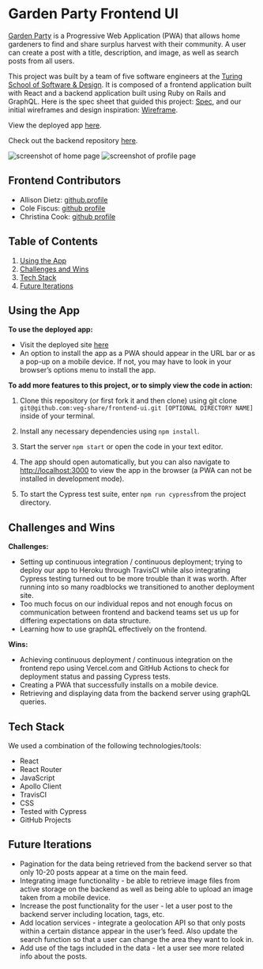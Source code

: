 # Garden Party Frontend UI

[Garden Party](https://gardenparty.vercel.app/) is a Progressive Web Application (PWA) that allows home gardeners to find and share surplus harvest with their community. A user can create a post with a title, description, and image, as well as search posts from all users.

This project was built by a team of five software engineers at the [Turing School of Software & Design](https://turing.edu/). It is composed of a frontend application built with React and a backend application built using Ruby on Rails and GraphQL. Here is the spec sheet that guided this project: [Spec](https://mod4.turing.edu/projects/capstone.html), and our initial wireframes and design inspiration: [Wireframe](https://miro.com/app/board/o9J_lLCjO7g=/).

View the deployed app [here](https://gardenparty.vercel.app/).

Check out the backend repository [here](https://github.com/veg-share/backend-api).

![screenshot of home page](https://user-images.githubusercontent.com/69813722/115750499-770fbd80-a355-11eb-846f-995d3b4f9245.png)
![screenshot of profile page](https://user-images.githubusercontent.com/69813722/115750701-b0482d80-a355-11eb-9417-d59144d50bae.png)

## Frontend Contributors

- Allison Dietz: [github.profile](https://github.com/dietza)
- Cole Fiscus: [github profile](https://github.com/colefiscus)
- Christina Cook: [github profile](https://github.com/christina-cook)

## Table of Contents
1. [Using the App](#using-the-app)
2. [Challenges and Wins](#challenges-and-wins)
3. [Tech Stack](#tech-stack)
4. [Future Iterations](#future-iterations)

## Using the App

**To use the deployed app:**
- Visit the deployed site [here](https://gardenparty.vercel.app/)
- An option to install the app as a PWA should appear in the URL bar or as a pop-up on a mobile device. If not, you may have to look in your browser’s options menu to install the app.

**To add more features to this project, or to simply view the code in action:**
1. Clone this repository (or first fork it and then clone) using git clone ```git@github.com:veg-share/frontend-ui.git [OPTIONAL DIRECTORY NAME]``` inside of your terminal.

2. Install any necessary dependencies using ```npm install```.

3. Start the server ```npm start``` or open the code in your text editor.

4. The app should open automatically, but you can also navigate to [http://localhost:3000](http://localhost:3000) to view the app in the browser (a PWA can not be installed in development mode).

5. To start the Cypress test suite, enter ```npm run cypress```from the project directory.

## Challenges and Wins 

**Challenges:**
- Setting up continuous integration / continuous deployment; trying to deploy our app to Heroku through TravisCI while also integrating Cypress testing turned out to be more trouble than it was worth. After running into so many roadblocks we transitioned to another deployment site.
- Too much focus on our individual repos and not enough focus on communication between frontend and backend teams set us up for differing expectations on data structure.
- Learning how to use graphQL effectively on the frontend.

**Wins:**
- Achieving continuous deployment / continuous integration on the frontend repo using Vercel.com and GitHub Actions to check for deployment status and passing Cypress tests.
- Creating a PWA that successfully installs on a mobile device.
- Retrieving and displaying data from the backend server using graphQL queries.

## Tech Stack 
We used a combination of the following technologies/tools:
* React 
* React Router
* JavaScript
* Apollo Client
* TravisCI
* CSS
* Tested with Cypress
* GitHub Projects

## Future Iterations
- Pagination for the data being retrieved from the backend server so that only 10-20 posts appear at a time on the main feed.
- Integrating image functionality - be able to retrieve image files from active storage on the backend as well as being able to upload an image taken from a mobile device.
- Increase the post functionality for the user - let a user post to the backend server including location, tags, etc.
- Add location services - integrate a geolocation API so that only posts within a certain distance appear in the user’s feed. Also update the search function so that a user can change the area they want to look in.
- Add use of the tags included in the data - let a user see more related info about the posts.
